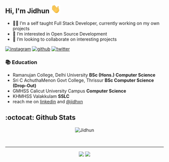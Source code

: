 ## Hi, I'm Jidhun <img src="https://raw.githubusercontent.com/ABSphreak/ABSphreak/master/gifs/Hi.gif" width="30px">
- 👨‍💻 I’m a self taught Full Stack Developer, currently working on my own projects
- 💞️ I’m interested in Open Source Development
- 👀 I’m looking to collaborate on interesting projects

[![instagram](https://badges.aleen42.com/src/instagram.svg)](https://www.instagram.com/jidhxn/) [ ![github](https://badges.aleen42.com/src/github.svg)](https://github.com/Jidhxn)
 [ ![twitter](https://badges.aleen42.com/src/twitter.svg)](https://twitter.com/jidhxn)
### 📚 Education

- Ramanujan College, Delhi University **BSc (Hons.) Computer Science**
- Sri C AchuthaMenon Govt College, Thrissur **BSc Computer Science (Drop-Out)**
- GMHSS Calicut University Campus **Computer Science**
- KHMHSS Valakkulam **SSLC**
- reach me on [linkedin](https://www.linkedin.com/in/jidhun-pp-12594322b) and [@jidhxn](https://www.instagram.com/jidhxn/)

## :octocat: Github Stats

<p align="center"><img align="center" src="https://github-readme-streak-stats.herokuapp.com/?user=Jidhxn&theme=dark" alt="Jidhun" /></p>

<br /><hr />

<p align="center">
<img height="180em" src="https://github-readme-stats.vercel.app/api?username=Jidhxn&show_icons=true&theme=dark&hide_border=true" />
<img height="180em" src="https://github-readme-stats.vercel.app/api/top-langs/?username=Jidhxn&theme=dark&hide_border=true&layout=compact" /> 
</p>
